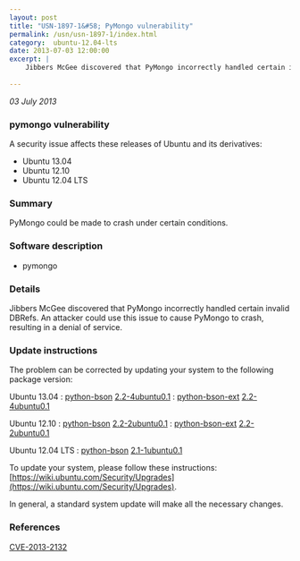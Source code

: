 ```yaml
---
layout: post
title: "USN-1897-1&#58; PyMongo vulnerability"
permalink: /usn/usn-1897-1/index.html
category:  ubuntu-12.04-lts
date: 2013-07-03 12:00:00
excerpt: |
    Jibbers McGee discovered that PyMongo incorrectly handled certain invalid DBRefs. An attacker could use this issue to cause PyMongo to crash, resulting in a denial of service. 
    
--- 
```

 
 

*03 July 2013*

### pymongo vulnerability

A security issue affects these releases of Ubuntu and its derivatives:

* Ubuntu 13.04
* Ubuntu 12.10
* Ubuntu 12.04 LTS

### Summary

PyMongo could be made to crash under certain conditions. 

### Software description

* pymongo 

### Details

Jibbers McGee discovered that PyMongo incorrectly handled certain invalid DBRefs. An attacker could use this issue to cause PyMongo to crash, resulting in a denial of service. 

### Update instructions

The problem can be corrected by updating your system to the following package version:

Ubuntu 13.04
 : [python-bson](https://launchpad.net/ubuntu/+source/pymongo) <span> [2.2-4ubuntu0.1](https://launchpad.net/ubuntu/+source/pymongo/2.2-4ubuntu0.1) </span> 
 : [python-bson-ext](https://launchpad.net/ubuntu/+source/pymongo) <span> [2.2-4ubuntu0.1](https://launchpad.net/ubuntu/+source/pymongo/2.2-4ubuntu0.1) </span> 

Ubuntu 12.10
 : [python-bson](https://launchpad.net/ubuntu/+source/pymongo) <span> [2.2-2ubuntu0.1](https://launchpad.net/ubuntu/+source/pymongo/2.2-2ubuntu0.1) </span> 
 : [python-bson-ext](https://launchpad.net/ubuntu/+source/pymongo) <span> [2.2-2ubuntu0.1](https://launchpad.net/ubuntu/+source/pymongo/2.2-2ubuntu0.1) </span> 

Ubuntu 12.04 LTS
 : [python-bson](https://launchpad.net/ubuntu/+source/pymongo) <span> [2.1-1ubuntu0.1](https://launchpad.net/ubuntu/+source/pymongo/2.1-1ubuntu0.1) </span> 

To update your system, please follow these instructions: [https://wiki.ubuntu.com/Security/Upgrades](https://wiki.ubuntu.com/Security/Upgrades).

In general, a standard system update will make all the necessary changes. 

### References

 
 [CVE-2013-2132](http://people.ubuntu.com/~ubuntu-security/cve/CVE-2013-2132)
 

